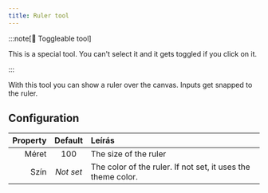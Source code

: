 ```yaml
---
title: Ruler tool
---
```


:::note[🔘 Toggleable tool]

This is a special tool.
You can't select it and it gets toggled if you click on it.

:::

With this tool you can show a ruler over the canvas.
Inputs get snapped to the ruler.

## Configuration

| Property |  Default  | Leírás                                                                                       |
| -------: | :-------: | :------------------------------------------------------------------------------------------- |
|    Méret |    100    | The size of the ruler                                                                        |
|     Szín | _Not set_ | The color of the ruler. If not set, it uses the theme color. |
